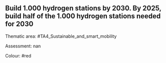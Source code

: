 ## Build 1.000 hydrogen stations by 2030. By 2025, build half of the 1.000 hydrogen stations needed for 2030

Thematic area: #TA4_Sustainable_and_smart_mobility

Assessment: nan

Colour: #red